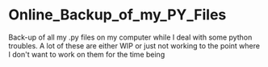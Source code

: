 # Online_Backup_of_my_PY_Files
Back-up of all my .py files on my computer while I deal with some python troubles.
A lot of these are either WIP or just not working to the point where I don't want to work on them for the time being

